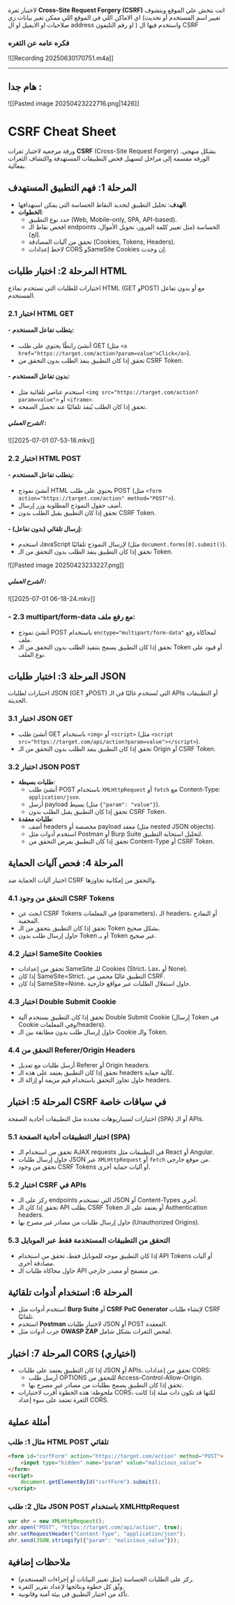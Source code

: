 لاختبار ثغرة **Cross-Site Request Forgery (CSRF)** انت بتخش علي الموقع وبتشوف اي الاماكن اللي في الموقع  اللي ممكن تغير بيانات زي (تغيير اسم المستخدم أو تحديث صلاحيات او الايميل او ال address او رقم التليفون  ) واستخدم فيها ال CSRF

### فكره عامه عن الثغره

![[Recording 20250630170751.m4a]]


---


## هام جدا :

![[Pasted image 20250423222716.png|1426]]
# CSRF Cheat Sheet

ورقة مرجعية لاختبار ثغرات **CSRF** (Cross-Site Request Forgery) بشكل منهجي. الورقة مقسمة إلى مراحل لتسهيل فحص التطبيقات المستهدفة واكتشاف الثغرات بفعالية.

## المرحلة 1: فهم التطبيق المستهدف

- **الهدف**: تحليل التطبيق لتحديد النقاط الحساسة التي يمكن استهدافها.
- **الخطوات**:
    - حدد نوع التطبيق (Web, Mobile-only, SPA, API-based).
    - افحص نقاط الـ endpoints الحساسة (مثل تغيير كلمة المرور، تحويل الأموال، إلخ).
    - تحقق من آليات المصادقة (Cookies, Tokens, Headers).
    - لاحظ إعدادات CORS وSameSite Cookies إن وجدت.

## المرحلة 2: اختبار طلبات HTML

اختبارات للطلبات التي تستخدم نماذج HTML (GET وPOST) مع أو بدون تفاعل المستخدم.

### 2.1 اختبار HTML GET

#### - **يتطلب تفاعل المستخدم**:
- أنشئ رابطًا يحتوي على طلب GET (مثل `<a href="https://target.com/action?param=value">Click</a>`).
- تحقق إذا كان التطبيق ينفذ الطلب بدون التحقق من CSRF Token.
#### - **بدون تفاعل المستخدم**:
- استخدم عناصر تلقائية مثل `<img src="https://target.com/action?param=value">` أو `<iframe>`.
- تحقق إذا كان الطلب يُنفذ تلقائيًا عند تحميل الصفحة.
##### الشرح العملي :

![[2025-07-01 07-53-18.mkv]]
### 2.2 اختبار HTML POST

#### - **يتطلب تفاعل المستخدم**:
- أنشئ نموذج HTML يحتوي على طلب POST (مثل `<form action="https://target.com/action" method="POST">`).
- أضف حقول النموذج المطلوبة وزر إرسال.
- تحقق إذا كان التطبيق يقبل الطلب بدون CSRF Token.
#### - **إرسال تلقائي (بدون تفاعل)**:
- استخدم JavaScript لإرسال النموذج تلقائيًا (مثل `document.forms[0].submit()`).
 - تحقق إذا كان التطبيق ينفذ الطلب بدون التحقق من الـ Token.

![[Pasted image 20250423233227.png]]
##### الشرح العملي :

![[2025-07-01 06-18-24.mkv]]


### - 2.3 **multipart/form-data مع رفع ملف**:
- أنشئ نموذج POST باستخدام `enctype="multipart/form-data"` لمحاكاة رفع ملف.
- تحقق إذا كان التطبيق يسمح بتنفيذ الطلب بدون التحقق من الـ Token أو قيود على نوع الملف.

## المرحلة 3: اختبار طلبات JSON

اختبارات لطلبات JSON (GET وPOST) التي تُستخدم غالبًا في الـ APIs أو التطبيقات الحديثة.

### 3.1 اختبار JSON GET

- أنشئ طلب GET باستخدام `<img>` أو `<script>` (مثل `<script src="https://target.com/api/action?param=value"></script>`).
- تحقق إذا كان التطبيق ينفذ الطلب بدون التحقق من الـ Origin أو CSRF Token.

### 3.2 اختبار JSON POST

- **طلبات بسيطة**:
    - أنشئ طلب POST باستخدام `XMLHttpRequest` أو `fetch` مع Content-Type: `application/json`.
    - أرسل payload بسيط (مثل `{"param": "value"}`).
    - تحقق إذا كان التطبيق يقبل الطلب بدون CSRF Token.
- **طلبات معقدة**:
    - أضف headers مخصصة أو payload معقد (مثل nested JSON objects).
    - استخدم أدوات مثل Postman أو Burp Suite لتحليل استجابة التطبيق.
    - تحقق إذا كان التطبيق يفرض التحقق من Content-Type أو CSRF Token.

## المرحلة 4: فحص آليات الحماية

اختبار آليات الحماية ضد CSRF والتحقق من إمكانية تجاوزها.

### 4.1 التحقق من وجود CSRF Tokens

- ابحث عن CSRF Tokens في المعلمات (parameters)، الـ headers، أو النماذج المخفية.
- تحقق إذا كان التطبيق يتحقق من الـ Token بشكل صحيح.
- حاول إرسال طلب بدون Token أو بـ Token غير صحيح.

### 4.2 اختبار SameSite Cookies

- تحقق من إعدادات SameSite للـ Cookies (Strict، Lax، أو None).
- إذا كان SameSite=Strict، التطبيق غالبًا محمي من CSRF.
- إذا كان SameSite=None، حاول استغلال الطلبات عبر مواقع خارجية.

### 4.3 اختبار Double Submit Cookie

- تحقق إذا كان التطبيق يستخدم آلية Double Submit Cookie (إرسال Token في Cookie وفي المعلمات/headers).
- حاول إرسال طلب بدون مطابقة بين الـ Cookie والـ Token.

### 4.4 التحقق من Referer/Origin Headers

- أرسل طلبات مع تعديل Referer أو Origin headers.
- تحقق إذا كان التطبيق يعتمد على هذه الـ headers كآلية حماية.
- حاول تجاوز التحقق باستخدام قيم مزيفة أو إزالة الـ headers.

## المرحلة 5: اختبار CSRF في سياقات خاصة

اختبارات لسيناريوهات محددة مثل التطبيقات أحادية الصفحة (SPA) أو الـ APIs.

### 5.1 اختبار التطبيقات أحادية الصفحة (SPA)

- تحقق من استخدام الـ AJAX requests في التطبيقات مثل React أو Angular.
- حاول إرسال طلبات JSON عبر `XMLHttpRequest` أو `fetch` من موقع خارجي.
- تحقق من وجود CSRF Tokens أو آليات حماية أخرى.

### 5.2 اختبار CSRF في APIs

- ركز على الـ endpoints التي تستخدم JSON أو Content-Types أخرى.
- تحقق إذا كان الـ API يطلب CSRF Token أو يعتمد على الـ Authentication headers.
- حاول إرسال طلبات من مصادر غير مصرح بها (Unauthorized Origins).

### 5.3 التحقق من التطبيقات المستخدمة فقط عبر الموبايل

- إذا كان التطبيق موجه للموبايل فقط، تحقق من استخدام API Tokens أو آليات مصادقة أخرى.
- حاول محاكاة طلبات الـ API من متصفح أو مصدر خارجي.

## المرحلة 6: استخدام أدوات تلقائية

- استخدم أدوات مثل **Burp Suite** أو **CSRF PoC Generator** لإنشاء طلبات CSRF تلقائيًا.
- استخدم **Postman** لاختبار طلبات JSON أو POST المعقدة.
- جرب أدوات مثل **OWASP ZAP** لفحص الثغرات بشكل شامل.

## المرحلة 7: اختبار CORS (اختياري)

- إذا كان التطبيق يعتمد على طلبات JSON أو APIs، تحقق من إعدادات CORS:
    - أرسل طلب OPTIONS للتحقق من Access-Control-Allow-Origin.
    - تحقق إذا كان التطبيق يسمح بطلبات من مصادر غير مصرح بها.
- ملحوظة: هذه الخطوة أقرب لاختبارات CORS، لكنها قد تكون ذات صلة إذا كانت الثغرة تعتمد على سوء إعداد CORS.

## أمثلة عملية

### مثال 1: طلب HTML POST تلقائي

```html
<form id="csrfForm" action="https://target.com/action" method="POST">
    <input type="hidden" name="param" value="malicious_value">
</form>
<script>
    document.getElementById("csrfForm").submit();
</script>
```

### مثال 2: طلب JSON POST باستخدام XMLHttpRequest

```javascript
var xhr = new XMLHttpRequest();
xhr.open("POST", "https://target.com/api/action", true);
xhr.setRequestHeader("Content-Type", "application/json");
xhr.send(JSON.stringify({"param": "malicious_value"}));
```

## ملاحظات إضافية

- ركز على الطلبات الحساسة (مثل تغيير البيانات أو إجراءات المستخدم).
- وثّق كل خطوة ونتائجها لإعداد تقرير الثغرة.
- تأكد من اختبار التطبيق في بيئة آمنة وقانونية.


